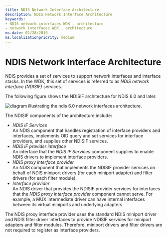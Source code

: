 ```yaml
---
title: NDIS Network Interface Architecture
description: NDIS Network Interface Architecture
keywords:
- NDIS network interfaces WDK , architecture
- network interfaces WDK , architecture
ms.date: 02/28/2019
ms.localizationpriority: medium
---
```


# NDIS Network Interface Architecture

NDIS provides a set of services to support network interfaces and interface stacks. In the WDK, this set of services is referred to as *NDIS network interface (NDISIF)* services.

The following figure shows the NDISIF architecture for NDIS 6.0 and later.

![diagram illustrating the ndis 6.0 network interfaces architecture.](images/ifarch.png)

The NDISIF components of the architecture include:

- *NDIS IF Services*  
    An NDIS component that handles registration of interface providers and interfaces, implements OID query and set services for interface providers, and supplies other NDISIF services.
- *NDIS IF provider interface*  
    An interface that the *NDIS IF Services* component supplies to enable NDIS drivers to implement interface providers.
- *NDIS proxy interface provider*  
    An NDIS component that implements the NDISIF provider services on behalf of NDIS miniport drivers (for each miniport adapter) and filter drivers (for each filter module).
- *Interface provider*  
    An NDIS driver that provides the NDISIF provider services for interfaces that the *NDIS proxy interface provider* component cannot serve. For example, a MUX intermediate driver can have internal interfaces between its virtual miniports and underlying adapters.

The NDIS proxy interface provider uses the standard NDIS miniport driver and NDIS filter driver interfaces to provide NDISIF services for miniport adapters and filter modules. Therefore, miniport drivers and filter drivers are not required to register as interface providers.
